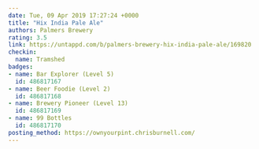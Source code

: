 ```yaml
---
date: Tue, 09 Apr 2019 17:27:24 +0000
title: "Hix India Pale Ale"
authors: Palmers Brewery
rating: 3.5
link: https://untappd.com/b/palmers-brewery-hix-india-pale-ale/169820
checkin:
  name: Tramshed
badges:
- name: Bar Explorer (Level 5)
  id: 486817167
- name: Beer Foodie (Level 2)
  id: 486817168
- name: Brewery Pioneer (Level 13)
  id: 486817169
- name: 99 Bottles
  id: 486817170
posting_method: https://ownyourpint.chrisburnell.com/
---
```


